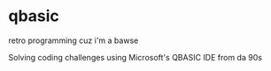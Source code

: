# qbasic
retro programming cuz i'm a bawse

Solving coding challenges using Microsoft's QBASIC IDE from da 90s
